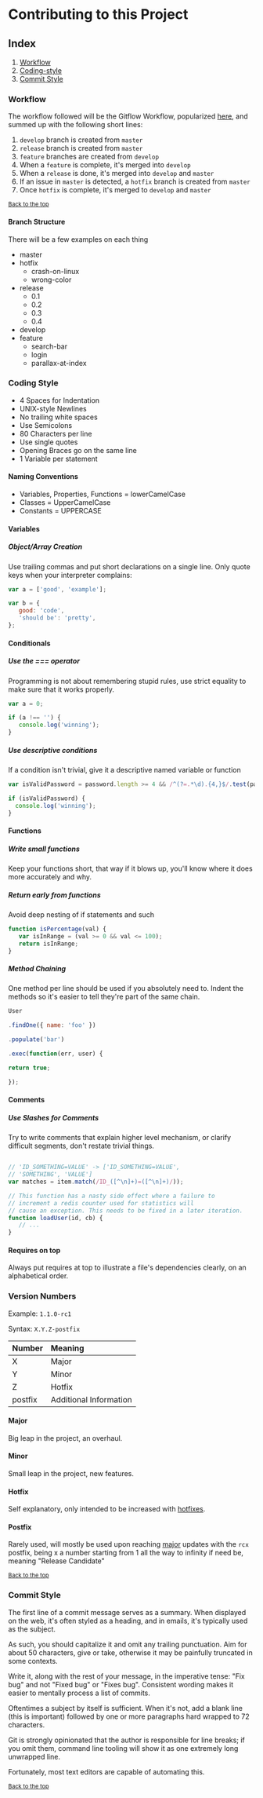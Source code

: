 # Contributing to this Project

## Index

1.  [Workflow](#workflow)
1.  [Coding-style](#coding-style)
1.  [Commit Style](#commit-style)

### Workflow

The workflow followed will be the Gitflow Workflow, popularized [here](https://nvie.com/posts/a-successful-git-branching-model/), and summed up with the following short lines:

1.  `develop` branch is created from `master`
1.  `release` branch is created from `master`
1.  `feature` branches are created from `develop`
1.  When a `feature` is complete, it's merged into `develop`
1.  When a `release` is done, it's merged into `develop` and `master`
1.  If an issue in `master` is detected, a `hotfix` branch is created from `master`
1.  Once `hotfix` is complete, it's merged to `develop` and `master`

<sub>[Back to the top](#index)</sub>

#### Branch Structure

There will be a few examples on each thing
*   master
*   hotfix
    *   crash-on-linux
    *   wrong-color
*   release
    *   0.1
    *   0.2
    *   0.3
    *   0.4
*   develop
*   feature
    *   search-bar
    *   login
    *   parallax-at-index

### Coding Style

* 4 Spaces for Indentation
* UNIX-style Newlines
* No trailing white spaces
* Use Semicolons
* 80 Characters per line
* Use single quotes
* Opening Braces go on the same line
* 1 Variable per statement

#### Naming Conventions

* Variables, Properties, Functions = lowerCamelCase
* Classes = UpperCamelCase
* Constants = UPPERCASE

#### Variables

##### Object/Array Creation
Use trailing commas and put short declarations on a single line. Only quote keys when your interpreter complains:
```javascript
var a = ['good', 'example'];

var b = {
   good: 'code',
   'should be': 'pretty',
};
```

#### Conditionals

##### Use the === operator
Programming is not about remembering stupid rules, use strict equality to make sure that it works properly.

```javascript
var a = 0;

if (a !== '') {
   console.log('winning');
}
```

##### Use descriptive conditions
If a condition isn't trivial, give it a descriptive named variable or function

```javascript
var isValidPassword = password.length >= 4 && /^(?=.*\d).{4,}$/.test(password);

if (isValidPassword) {
  console.log('winning');
}
```

#### Functions

##### Write small functions
Keep your functions short, that way if it blows up, you'll know where it does more accurately and why.

##### Return early from functions
Avoid deep nesting of if statements and such

```javascript
function isPercentage(val) {
   var isInRange = (val >= 0 && val <= 100);
   return isInRange;
}
```

##### Method Chaining
One method per line should be used if you absolutely need to. Indent the methods so it's easier to tell they're part of the same chain.

```javascript
User

.findOne({ name: 'foo' })

.populate('bar')

.exec(function(err, user) {

return true;

});
```

#### Comments

##### Use Slashes for Comments
Try to write comments that explain higher level mechanism, or clarify difficult segments, don't restate trivial things.

```javascript

// 'ID_SOMETHING=VALUE' -> ['ID_SOMETHING=VALUE',
// 'SOMETHING', 'VALUE']
var matches = item.match(/ID_([^\n]+)=([^\n]+)/));

// This function has a nasty side effect where a failure to
// increment a redis counter used for statistics will
// cause an exception. This needs to be fixed in a later iteration.
function loadUser(id, cb) {
   // ...
}
```

#### Requires on top
Always put requires at top to illustrate a file's dependencies clearly, on an alphabetical order.

### Version Numbers

Example: `1.1.0-rc1`

Syntax: `X.Y.Z-postfix`

| Number  | Meaning                |
|:--------|:-----------------------|
| X       | Major                  |
| Y       | Minor                  |
| Z       | Hotfix                 |
| postfix | Additional Information |

#### Major
Big leap in the project, an overhaul.

#### Minor
Small leap in the project, new features.

#### Hotfix
Self explanatory, only intended to be increased with [hotfixes](https://en.wikipedia.org/wiki/Hotfix).

#### Postfix
Rarely used, will mostly be used upon reaching [major](#major) updates with the `rcx` postfix, being x a number starting from 1 all the way to infinity if need be, meaning "Release Candidate"

<sub>[Back to the top](#index)</sub>

### Commit Style

The first line of a commit message serves as a summary.  When displayed on the web, it's often styled as a heading, and in emails, it's typically used as the subject.

As such, you should capitalize it and omit any trailing punctuation. Aim for about 50 characters, give or take, otherwise it may be painfully truncated in some contexts.

Write it, along with the rest of your message, in the imperative tense: "Fix bug" and not "Fixed bug" or "Fixes bug". Consistent wording makes it easier to mentally process a list of commits.

Oftentimes a subject by itself is sufficient.  When it's not, add a blank line (this is important) followed by one or more paragraphs hard wrapped to 72 characters.

Git is strongly opinionated that the author is responsible for line breaks; if you omit them, command line tooling will show it as one extremely long unwrapped line.

Fortunately, most text editors are capable of automating this.

<sub>[Back to the top](#index)</sub>
